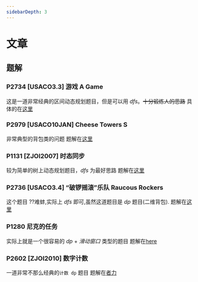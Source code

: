 ```yaml
---
sidebarDepth: 3
---
```

# 文章
## 题解
### P2734 [USACO3.3] 游戏 A Game
这是一道非常经典的区间动态规划题目，但是可以用 $dfs$。~~十分锻炼人的思路~~
具体的在[这里](P2734%20[USACO3.3]%20游戏%20A%20Game)

### P2979 [USACO10JAN] Cheese Towers S
非常典型的背包类的问题
题解在[这里](P2979%20[USACO10JAN]%20Cheese%20Towers%20S)

### P1131 [ZJOI2007] 时态同步
较为简单的树上动态规划题目，$dfs$ 为最好思路
题解在[这里](P1131%20[ZJOI2007]%20时态同步.md)

### P2736 [USACO3.4] “破锣摇滚”乐队 Raucous Rockers
这个题目 ??难蚌,实际上 $dfs$ 即可,虽然这道题目是 $dp$ 题目(二维背包).
题解在[这里](P2736%20[USACO3.4]%20“破锣摇滚”乐队%20Raucous%20Rockers.md)

### P1280 尼克的任务
实际上就是一个很容易的 $dp$ + $滑动窗口$ 类型的题目
题解在[here](P1280%20尼克的任务.md)

### P2602 [ZJOI2010] 数字计数
一道非常不那么经典的`计数 dp` 题目
题解在[者力](P2602%20[ZJOI2010]%20数字计数.md)

